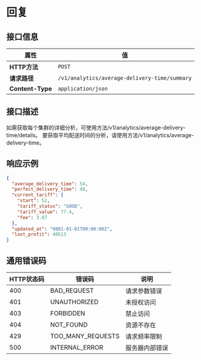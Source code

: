 # 回复

## 接口信息

| 属性 | 值 |
|------|-----|
| **HTTP方法** | `POST` |
| **请求路径** | `/v1/analytics/average-delivery-time/summary` |
| **Content-Type** | `application/json` |

## 接口描述

如需获取每个集群的详细分析，可使用方法/v1/analytics/average-delivery-time/details。
要获取平均配送时间的分析，请使用方法/v1/analytics/average-delivery-time。

## 响应示例

```json
{
  "average_delivery_time": 54,
  "perfect_delivery_time": 40,
  "current_tariff": {
    "start": 52,
    "tariff_status": "GOOD",
    "tariff_value": 77.4,
    "fee": 3.87
  },
  "updated_at": "0001-01-01T00:00:00Z",
  "lost_profit": 40513
}
```

## 通用错误码

| HTTP状态码 | 错误码 | 说明 |
|------------|--------|------|
| 400 | BAD_REQUEST | 请求参数错误 |
| 401 | UNAUTHORIZED | 未授权访问 |
| 403 | FORBIDDEN | 禁止访问 |
| 404 | NOT_FOUND | 资源不存在 |
| 429 | TOO_MANY_REQUESTS | 请求频率限制 |
| 500 | INTERNAL_ERROR | 服务器内部错误 |
